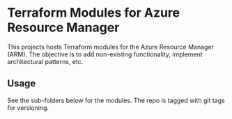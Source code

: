 
# Terraform Modules for Azure Resource Manager

This projects hosts Terraform modules for the Azure Resource Manager (ARM).
The objective is to add non-existing functionality, implement architectural patterns, etc.

## Usage
See the sub-folders below for the modules.
The repo is tagged with git tags for versioning.

